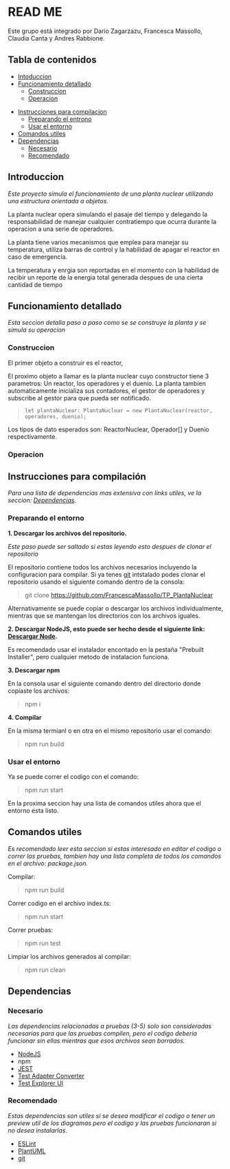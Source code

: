 # READ ME

Este grupo está integrado por Dario Zagarzazu, Francesca Massollo, Claudia Canta y Andres Rabbione.

## Tabla de contenidos

- [Intoduccion](#introduccion)
- [Funcionamiento detallado](#funcionamiento-detallado)
  - [Construccion](#construccion)
  - [Operacion](#operacion)

* [Instrucciones para compilacion](#instrucciones-para-compilación)
  - [Preparando el entrono](#preparando-el-entorno)
  - [Usar el entorno](#usar-el-entorno)
* [Comandos utiles](#comandos-utiles)
* [Dependencias](#dependencias)
  - [Necesario](#necesario)
  - [Recomendado](#recomendado)

## Introduccion

_Este proyecto simula el funcionamiento de una planta nuclear utilizando una estructura orientada a objetos._

La planta nuclear opera simulando el pasaje del tiempo y delegando la responsabilidad de manejar cualquier contratiempo que ocurra durante la operacion a una serie de operadores.

La planta tiene varios mecanismos que emplea para manejar su temperatura, utiliza barras de control y la habilidad de apagar el reactor en caso de emergencia.

La temperatura y enrgia son reportadas en el momento con la habilidad de recibir un reporte de la energia total generada despues de una cierta cantidad de tiempo

## Funcionamiento detallado

_Esta seccion detalla paso a paso como se se construye la planta y se simula su operacion_

### Construccion

El primer objeto a construir es el reactor,

El proximo objeto a llamar es la planta nuclear cuyo constructor tiene 3 parametros: Un reactor, los operadores y el duenio. La planta tambien automaticamente inicializa sus contadores, el gestor de operadores y subscribe al gestor para que pueda ser notificado.

> `let plantaNuclear: PlantaNuclear = new PlantaNuclear(reactor, operadores, duenio);`

Los tipos de dato esperados son: ReactorNuclear, Operador[] y Duenio respectivamente.

### Operacion

## Instrucciones para compilación

_Para una lista de dependencias mas extensiva con links utiles, ve la seccion: [Dependencias](#dependencias)._

### Preparando el entorno

**1. Descargar los archivos del repositorio.**

_Este paso puede ser saltado si estas leyendo esto despues de clonar el repositorio_

El repositorio contiene todos los archivos necesarios incluyendo la configuracion para compilar. Si ya tenes [git](https://git-scm.com/) intstalado podes clonar el repositorio usando el siguiente comando dentro de la consola:

> git clone https://github.com/FrancescaMassollo/TP_PlantaNuclear

Alternativamente se puede copiar o descargar los archivos individualmente, mientras que se mantengan los directorios con los archivos iguales.

**2. Descargar NodeJS, esto puede ser hecho desde el siguiente link: [Descargar Node](https://nodejs.org/en/download/package-manager).**

Es recomendado usar el instalador encontado en la pestaña "Prebuilt Installer", pero cualquier metodo de instalacion funciona.

**3. Descargar npm**

En la consola usar el siguiente comando dentro del directorio donde copiaste los archivos:

> npm i

**4. Compilar**

En la misma termianl o en otra en el mismo repositorio usar el comando:

> npm run build

### Usar el entorno

Ya se puede correr el codigo con el comando:

> npm run start

En la proxima seccion hay una lista de comandos utiles ahora que el entorno esta listo.

## Comandos utiles

_Es recomendado leer esta seccion si estas interesado en editar el codigo o correr las pruebas, tambien hay una lista completa de todos los comandos en el archivo: package.json._

Compilar:

> npm run build

Correr codigo en el archivo index.ts:

> npm run start

Correr pruebas:

> npm run test

Limpiar los archivos generados al compilar:

> npm run clean

## Dependencias

### Necesario

_Las dependencias relacionadas a pruebas (3-5) solo son consideradas necesarias para que las pruebas compilen, pero el codigo deberia funcionar sin ellas mientras que esos archivos sean borrados._

- [NodeJS](https://nodejs.org/en)
- npm
- [JEST](https://marketplace.visualstudio.com/items?itemName=Orta.vscode-jest)
- [Test Adapter Converter](https://marketplace.visualstudio.com/items?itemName=ms-vscode.test-adapter-converter)
- [Test Explorer UI](https://marketplace.visualstudio.com/items?itemName=hbenl.vscode-test-explorer)

### Recomendado

_Estas dependencias son utiles si se desea modificar el codigo o tener un preview util de los diagramas pero el codigo y las pruebas funcionaran si no desea instalarlas._

- [ESLint](https://marketplace.visualstudio.com/items?itemName=dbaeumer.vscode-eslint)
- [PlantUML](https://marketplace.visualstudio.com/items?itemName=jebbs.plantuml)
- [git](https://git-scm.com/)
